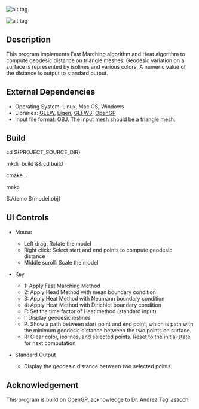 ![alt tag](https://github.com/shengyangwei/geodesic-computation/blob/master/images/graph.png)

![alt tag](https://github.com/shengyangwei/geodesic-computation/blob/master/images/numeric.png)

## Description
This program implements Fast Marching algorithm and Heat algorithm to compute geodesic distance on triangle meshes. Geodesic variation on a surface is represented by isolines and various colors. A numeric value of the distance is output to standard output.


## External Dependencies
- Operating System: Linux, Mac OS, Windows
- Libraries: [GLEW](http://glew.sourceforge.net), [Eigen](http://eigen.tuxfamily.org), [GLFW3](http://www.glfw.org), [OpenGP]( https://github.com/OpenGP/OpenGP) 
- Input file format: OBJ. The input mesh should be a triangle mesh.

## Build
cd ${PROJECT_SOURCE_DIR}

mkdir build && cd build

cmake ..

make 

$./demo ${model.obj}

## UI Controls
- Mouse
  * Left drag: Rotate the model
  * Right click: Select start and end points to compute geodesic distance
  * Middle scroll: Scale the model

- Key
  * 1: Apply Fast Marching Method
  * 2: Apply Head Method with mean boundary condition
  * 3: Apply Heat Method with Neumann boundary condition
  * 4: Apply Heat Method with Dirichlet boundary condition
  * F: Set the time factor of Heat method (standard input)
  * I: Display geodesic ioslines
  * P: Show a path between start point and end point, which is path with the minimum geodesic distance between the two points on surface.
  * R: Clear color, ioslines, and selected points. Reset to the initial state for next computation.

- Standard Output
  * Display the geodesic distance between two selected points.


## Acknowledgement

This program is build on [OpenGP]( https://github.com/OpenGP/OpenGP), acknowledge to Dr. Andrea Tagliasacchi


